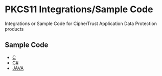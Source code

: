 # PKCS11 Integrations/Sample Code

Integrations or Sample Code for CipherTrust Application Data Protection  products

## Sample Code

* [C](C)
* [C#](csharp)
* [JAVA](JAVA)
